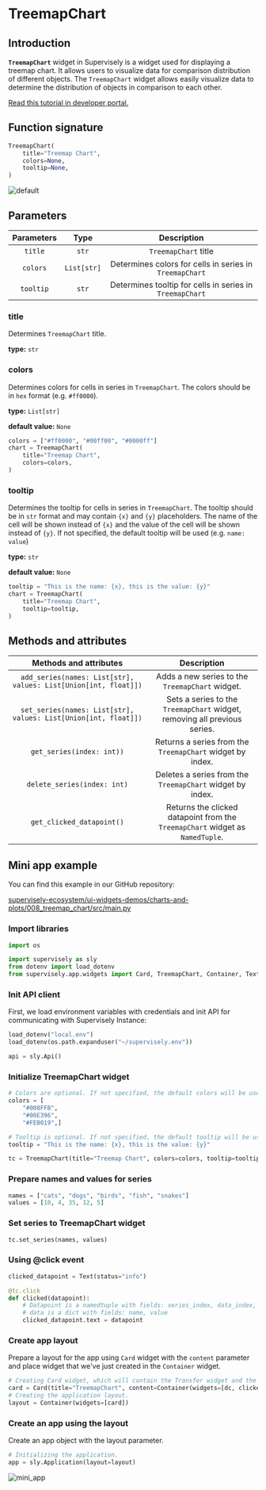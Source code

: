 # TreemapChart

## Introduction

**`TreemapChart`** widget in Supervisely is a widget used for displaying a treemap chart. It allows users to visualize data for comparison distribution of different objects. The `TreemapChart` widget allows easily visualize data to determine the distribution of objects in comparison to each other.

[Read this tutorial in developer portal.](https://developer.supervisely.com/app-development/widgets/charts-and-plots/treemapchart)

## Function signature

```python
TreemapChart(
    title="Treemap Chart",
    colors=None,
    tooltip=None,
)
```

![default](https://github-production-user-asset-6210df.s3.amazonaws.com/118521851/242254345-8fc4eccd-b04b-489a-89ee-4569de6a2624.png)

## Parameters

| Parameters |    Type     |                       Description                        |
|:----------:|:-----------:|:--------------------------------------------------------:|
|  `title`   |    `str`    |                   `TreemapChart` title                   |
|  `colors`  | `List[str]` | Determines colors for cells in series in `TreemapChart`  |
| `tooltip`  |    `str`    | Determines tooltip for cells in series in `TreemapChart` |

### title

Determines `TreemapChart` title.

**type:** `str`

### colors

Determines colors for cells in series in `TreemapChart`.
The colors should be in `hex` format (e.g. `#ff0000`).

**type:** `List[str]`

**default value:** `None`

```python
colors = ["#ff0000", "#00ff00", "#0000ff"]
chart = TreemapChart(
    title="Treemap Chart",
    colors=colors,
)
```

### tooltip

Determines the tooltip for cells in series in `TreemapChart`.
The tooltip should be in `str` format and may contain `{x}` and `{y}` placeholders.
The name of the cell will be shown instead of `{x}` and the value of the cell will be shown instead of `{y}`.
If not specified, the default tooltip will be used (e.g. `name: value`)

**type:** `str`

**default value:** `None`

```python
tooltip = "This is the name: {x}, this is the value: {y}"
chart = TreemapChart(
    title="Treemap Chart",
    tooltip=tooltip,
)
```

## Methods and attributes

|                     Methods and attributes                      |                                  Description                                  |
|:---------------------------------------------------------------:|:-----------------------------------------------------------------------------:|
| `add_series(names: List[str], values: List[Union[int, float]])` |                Adds a new series to the `TreemapChart` widget.                |
| `set_series(names: List[str], values: List[Union[int, float]])` |   Sets a series to the `TreemapChart` widget, removing all previous series.   |
|                    `get_series(index: int))`                    |           Returns a series from the `TreemapChart` widget by index.           |
|                   `delete_series(index: int)`                   |           Deletes a series from the `TreemapChart` widget by index.           |
|                    `get_clicked_datapoint()`                    | Returns the clicked datapoint from the `TreemapChart` widget as `NamedTuple`. |

## Mini app example

You can find this example in our GitHub repository:

[supervisely-ecosystem/ui-widgets-demos/charts-and-plots/008_treemap_chart/src/main.py](https://github.com/supervisely-ecosystem/ui-widgets-demos/blob/master/charts-and-plots/008_treemap_chart/src/main.py)

### Import libraries

```python
import os

import supervisely as sly
from dotenv import load_dotenv
from supervisely.app.widgets import Card, TreemapChart, Container, Text
```

### Init API client

First, we load environment variables with credentials and init API for communicating with Supervisely Instance:

```python
load_dotenv("local.env")
load_dotenv(os.path.expanduser("~/supervisely.env"))

api = sly.Api()
```

### Initialize TreemapChart widget

```python
# Colors are optional. If not specified, the default colors will be used.
colors = [
    "#008FFB",
    "#00E396",
    "#FEB019",]

# Tooltip is optional. If not specified, the default tooltip will be used.
tooltip = "This is the name: {x}, this is the value: {y}"

tc = TreemapChart(title="Treemap Chart", colors=colors, tooltip=tooltip)
```

### Prepare names and values for series

```python
names = ["cats", "dogs", "birds", "fish", "snakes"]
values = [10, 4, 35, 12, 5]
```

### Set series to TreemapChart widget

```python
tc.set_series(names, values)
```

### Using @click event

```python
clicked_datapoint = Text(status="info")

@tc.click
def clicked(datapoint):
    # Datapoint is a namedtuple with fields: series_index, data_index, data
    # data is a dict with fields: name, value
    clicked_datapoint.text = datapoint
```

### Create app layout

Prepare a layout for the app using `Card` widget with the `content` parameter and place widget that we've just created in the `Container` widget.

```python
# Creating Card widget, which will contain the Transfer widget and the Text widget.
card = Card(title="TreemapChart", content=Container(widgets=[dc, clicked_datapoint]))
# Creating the application layout.
layout = Container(widgets=[card])
```

### Create an app using the layout

Create an app object with the layout parameter.

```python
# Initializing the application.
app = sly.Application(layout=layout)
```

![mini_app](https://github-production-user-asset-6210df.s3.amazonaws.com/118521851/242254345-8fc4eccd-b04b-489a-89ee-4569de6a2624.png)
